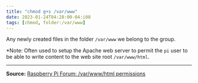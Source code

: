 ```yaml
---
title: "chmod g+s /var/www"
date: 2023-01-24T04:28:00-04:i00
tags: [chmod, folder:/var/www]
---
```

Any newly created files in the folder `/var/www` we belong to the group.

*Note: Often used to setup the Apache web server to permit the `pi` user to be able to write content to the web site root `/var/www/html`.

---
**Source:** [Raspberry Pi Forum: /var/www/html permissions](https://forums.raspberrypi.com/viewtopic.php?t=155067)